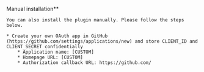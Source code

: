 Manual installation\*\*

    You can also install the plugin manually. Please follow the steps below.

    * Create your own OAuth app in GitHub (https://github.com/settings/applications/new) and store CLIENT_ID and CLIENT_SECRET confidentially
        * Application name: [CUSTOM]
        * Homepage URL: [CUSTOM]
        * Authorization callback URL: https://github.com/
